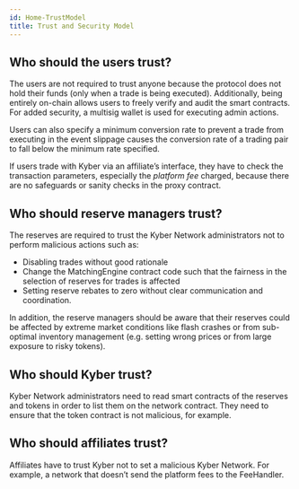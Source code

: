 ```yaml
---
id: Home-TrustModel
title: Trust and Security Model
---
```

[//]: # (tagline)
## Who should the users trust?

The users are not required to trust anyone because the protocol does not hold their funds (only when a trade is being executed). Additionally, being entirely on-chain allows users to freely verify and audit the smart contracts. For added security, a multisig wallet is used for executing admin actions. 

Users can also specify a minimum conversion rate to prevent a trade from executing in the event slippage causes the conversion rate of a trading pair to fall below the minimum rate specified.

If users trade with Kyber via an affiliate’s interface, they have to check the transaction parameters, especially the *platform fee* charged, because there are no safeguards or sanity checks in the proxy contract.

## Who should reserve managers trust?

The reserves are required to trust the Kyber Network administrators not to perform malicious actions such as:
- Disabling trades without good rationale
- Change the MatchingEngine contract code such that the fairness in the selection of reserves for trades is affected
- Setting reserve rebates to zero without clear communication and coordination.

In addition, the reserve managers should be aware that their reserves could be affected by extreme market conditions like flash crashes or from sub-optimal inventory management (e.g. setting wrong prices or from large exposure to risky tokens).

## Who should Kyber trust?

Kyber Network administrators need to read smart contracts of the reserves and tokens in order to list them on the network contract. They need to ensure that the token contract is not malicious, for example.

## Who should affiliates trust?

Affiliates have to trust Kyber not to set a malicious Kyber Network. For example, a network that doesn’t send the platform fees to the FeeHandler.
